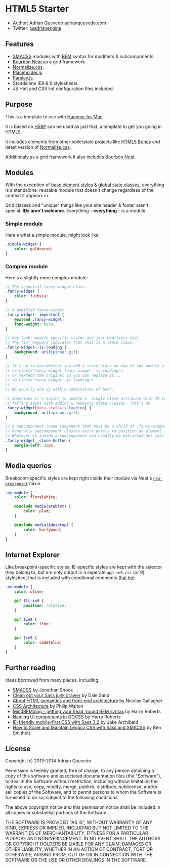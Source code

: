 # HTML5 Starter

- Author: Adrian Quevedo [adrianquevedo.com](http://adrianquevedo.com)
- Twitter: [@adrianengine](http://twitter.com/adrianengine)

## Features
- [SMACSS](http://smacss.com/) modules with [BEM](http://bem.info/method/) syntax for modifiers & subcomponents.
- [Bourbon Neat](http://neat.bourbon.io/) as a grid framework.
- [Normalize.css](http://necolas.github.com/normalize.css/).
- [Placeholder.js](http://mths.be/placeholder).
- [Parsley.js](http://parsleyjs.org/).
- Standalone IE8 & 9 stylesheets.
- JS Hint and CSS lint configuration files included.

## Purpose

This is a template to use with [Hammer for Mac](http://hammerformac.com/).

It is based on [H5BP](http://html5boilerplate.com) can be used as just that, a template to get you going in HTML5.

It includes elements from other boilerplate projects like [HTML5 Bones](http://html5bones.com/) and latest version of [Normalize.css](http://necolas.github.com/normalize.css/).

Additionaly as a grid framework it also includes [Bourbon Neat](http://neat.bourbon.io/).

## Modules
With the exception of [base element styles](/assets/css/base) & [global state classes](/assets/css/_state.scss), everything is a standalone, reusable module that doesn't change regardless of the context it appears in.

Grid classes and "unique" things like your site header & footer aren't special. **IDs aren't welcome**.
Everything - **everything** - is a module.

### Simple module
Here's what a simple module, might look like:
```SCSS
.simple-widget {
	color: goldenrod;
}
```

### Complex module
Here's a slightly more complex module:
```SCSS
// The canonical fancy-widget class
.fancy-widget {
	color: fuchsia;
}

// A modified fancy-widget
.fancy-widget--important {
	@extend .fancy-widget;
	font-weight: bold;
}

// Hey look, module-specific states are just modifiers too!
// The "is" keyword indicates that this is a state class.
.fancy-widget--is-loading {
	background: url(spinner.gif);
}

// It's up to you whether you add a state class on top of the module class...
// <b class="fancy-widget fancy-widget--is-loading">
// or @extend the original so you can replace it...
// <b class="fancy-widget--is-loading">
//
// We usually end up with a combination of both.

// Sometimes it's easier to update a  single state attribute with JS instead of
// faffing about with adding & removing state classes. That's ok.
.fancy-widget[data-state=is-loading] {
	background: url(spinner.gif);
}

// A subcomponent (some component that must be a child of .fancy-widget)
// Generally subcomponent classes exist purely to position an element inside the module.
// Whatever is inside a subcomponent can usually be extracted out into its own module.
.fancy-widget__close-button {
	margin-left: 20px;
}
```

## Media queries
Breakpoint-specific styles are kept right inside their module via Neat's [`new-breakpoint`](http://neat.bourbon.io/docs/#new-breakpoint) mixin.
```SCSS
.my-module {
	color: floralwhite;

	@include media($tablet) {
		color: plum;
	}

	@include media($desktop) {
		color: burlywood;
	}
}
```

## Internet Explorer
Like breakpoint-specific styles, IE-specific styles are kept with the selector they belong to, but are only output in a seperate `app-ie8.css` (or 9) stylesheet that is included with conditional comments ([hat tip](http://jakearchibald.github.com/sass-ie/)).

```SCSS
.my-module {
	color: olive;

	@if $lt-ie9 {
		position: relative;
	}

	@if $ie8 {
		color: lime;
	}

	@if $ie9 {
		color: cadetblue;
	}
}
```

## Further reading
Ideas borrowed from many places, including:
- [SMACSS](http://smacss.com/) by Jonathan Snook
- [Clean out your Sass junk drawer](http://gist.io/4436524) by Dale Sand
- [About HTML semantics and front-end architecture](http://nicolasgallagher.com/about-html-semantics-front-end-architecture/) by Nicolas Gallagher
- [CSS Architecture](http://philipwalton.com/articles/css-architecture/) by Philip Walton
- [MindBEMding - getting your head 'round BEM syntax](http://csswizardry.com/2013/01/mindbemding-getting-your-head-round-bem-syntax/) by Harry Roberts
- [Naming UI components in OOCSS](http://csswizardry.com/2014/03/naming-ui-components-in-oocss/) by Harry Roberts
- [IE-friendly mobile-first CSS with Sass 3.2](http://jakearchibald.github.com/sass-ie/) by Jake Archibald
- [How to Scale and Maintain Legacy CSS with Sass and SMACSS](http://webuild.envato.com/blog/how-to-scale-and-maintain-legacy-css-with-sass-and-smacss/) by Ben Smithett.

## License

Copyright (c) 2013-2014 Adrian Quevedo

Permission is hereby granted, free of charge, to any person
obtaining a copy of this software and associated documentation
files (the "Software"), to deal in the Software without
restriction, including without limitation the rights to use,
copy, modify, merge, publish, distribute, sublicense, and/or sell
copies of the Software, and to permit persons to whom the
Software is furnished to do so, subject to the following
conditions:

The above copyright notice and this permission notice shall be
included in all copies or substantial portions of the Software.

THE SOFTWARE IS PROVIDED "AS IS", WITHOUT WARRANTY OF ANY KIND,
EXPRESS OR IMPLIED, INCLUDING BUT NOT LIMITED TO THE WARRANTIES
OF MERCHANTABILITY, FITNESS FOR A PARTICULAR PURPOSE AND
NONINFRINGEMENT. IN NO EVENT SHALL THE AUTHORS OR COPYRIGHT
HOLDERS BE LIABLE FOR ANY CLAIM, DAMAGES OR OTHER LIABILITY,
WHETHER IN AN ACTION OF CONTRACT, TORT OR OTHERWISE, ARISING
FROM, OUT OF OR IN CONNECTION WITH THE SOFTWARE OR THE USE OR
OTHER DEALINGS IN THE SOFTWARE.